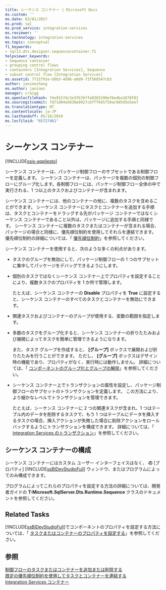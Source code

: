 ```yaml
---
title: シーケンス コンテナー | Microsoft Docs
ms.custom: ''
ms.date: 03/01/2017
ms.prod: sql
ms.prod_service: integration-services
ms.reviewer: ''
ms.technology: integration-services
ms.topic: conceptual
f1_keywords:
- sql13.dts.designer.sequencecontainer.f1
helpviewer_keywords:
- Sequence container
- grouping control flows
- containers [Integration Services], Sequence
- subset control flow [Integration Services]
ms.assetid: 7731f91e-b8b3-4d96-a0d9-73f568547cb3
author: janinezhang
ms.author: janinez
manager: craigg
ms.openlocfilehash: f4e9157dc3e3fb7bffe8365290ef6e4be1878f81
ms.sourcegitcommit: fd71d04a9d30a9927cbfff645750ac9d5d5e5ee7
ms.translationtype: HT
ms.contentlocale: ja-JP
ms.lasthandoff: 05/16/2019
ms.locfileid: "65727461"
---
```

# <a name="sequence-container"></a>シーケンス コンテナー

[!INCLUDE[ssis-appliesto](../../includes/ssis-appliesto-ssvrpluslinux-asdb-asdw-xxx.md)]


  シーケンス コンテナーは、パッケージ制御フローのサブセットである制御フローを定義します。 シーケンス コンテナーは、パッケージを複数の個別の制御フローにグループ化します。各制御フローには、パッケージ制御フロー全体の中で実行される、1 つ以上のタスクおよびコンテナーが含まれます。  
  
 シーケンス コンテナーには、他のコンテナーの他に、複数のタスクを含めることができます。 シーケンス コンテナーにタスクとコンテナーを追加する手順は、タスクとコンテナーをドラッグする先がパッケージ コンテナーではなくシーケンス コンテナーであること以外は、パッケージに追加する手順と同様です。 シーケンス コンテナーに複数のタスクまたはコンテナーが含まれる場合、パッケージの場合と同様に、優先順位制約を使用してそれらを連結できます。 優先順位制約の詳細については、「 [優先順位制約](../../integration-services/control-flow/precedence-constraints.md)」を参照してください。  
  
 シーケンス コンテナーを使用すると、次のような多くの利点があります。  
  
-   タスクのグループを無効にして、パッケージ制御フローの 1 つのサブセットに集中してパッケージをデバッグできるようにします。  
  
-   個別のタスクではなくシーケンス コンテナー上でプロパティを設定することにより、複数タスクのプロパティを 1 か所で管理します。  
  
     たとえば、シーケンス コンテナーの **Disable** プロパティを **True** に設定すると、シーケンス コンテナーのすべてのタスクとコンテナーを無効にできます。  
  
-   関連タスクおよびコンテナーのグループが使用する、変数の範囲を指定します。  
  
-   多数のタスクをグループ化すると、シーケンス コンテナーの折りたたみおよび展開によってタスクを簡単に管理できるようになります。  
  
     また、タスク グループを作成すると、 **[グループ]** ボックスで展開および折りたたみを行うことができます。 ただし、 **[グループ]** ボックスはデザイン時の機能であり、プロパティがなく、実行時には動作しません。 詳細については、「 [コンポーネントのグループ化とグループの解除](../../integration-services/group-or-ungroup-components.md)」を参照してください。  
  
-   シーケンス コンテナー上でトランザクションの属性を設定し、パッケージ制御フローのサブセットのトランザクションを定義します。 この方法により、より細かなレベルでトランザクションを管理できます。  
  
     たとえば、シーケンス コンテナーに 2 つの関連タスクが含まれ、1 つはテーブル内のデータを削除するタスクで、もう 1 つはテーブルにデータを挿入するタスクの場合、挿入アクションが失敗した場合に削除アクションをロールバックするようにトランザクションを構成できます。 詳細については、「 [Integration Services のトランザクション](../../integration-services/integration-services-transactions.md)」を参照してください。  
  
## <a name="configuration-of-the-sequence-container"></a>シーケンス コンテナーの構成  
 シーケンス コンテナーにはカスタム ユーザー インターフェイスはなく、 **の** [プロパティ] [!INCLUDE[ssBIDevStudioFull](../../includes/ssbidevstudiofull-md.md)] ウィンドウ、またはプログラムによってのみ構成できます。  
  
 プログラムによってこれらのプロパティを設定する方法の詳細については、開発者ガイドの **T:Microsoft.SqlServer.Dts.Runtime.Sequence** クラスのドキュメントを参照してください。  
  
## <a name="related-tasks"></a>Related Tasks  
 [!INCLUDE[ssBIDevStudioFull](../../includes/ssbidevstudiofull-md.md)]でコンポーネントのプロパティを設定する方法については、「 [タスクまたはコンテナーのプロパティを設定する](https://msdn.microsoft.com/library/52d47ca4-fb8c-493d-8b2b-48bb269f859b)」を参照してください。  
  
## <a name="see-also"></a>参照  
 [制御フローのタスクまたはコンテナーを追加または削除する](../../integration-services/control-flow/add-or-delete-a-task-or-a-container-in-a-control-flow.md)   
 [既定の優先順位制約を使用してタスクとコンテナーを連結する](https://msdn.microsoft.com/library/8f31f15f-98ff-4c35-b41f-8b8cfd148d75)   
 [Integration Services コンテナー](../../integration-services/control-flow/integration-services-containers.md)  
  
  
